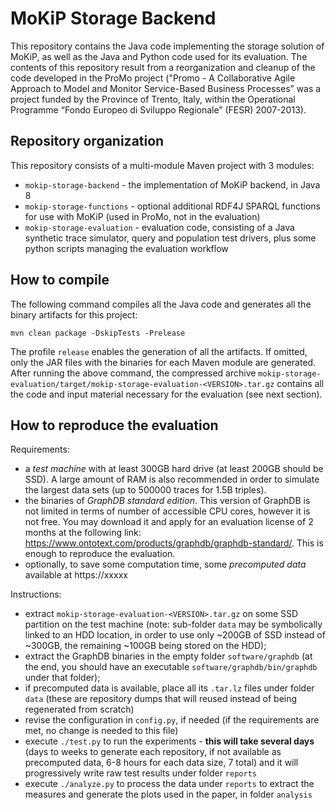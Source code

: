 # MoKiP Storage Backend
This repository contains the Java code implementing the storage solution of MoKiP, as well as the Java and Python code used for its evaluation. The contents of this repository result from a reorganization and cleanup of the code developed in the ProMo project ("Promo - A Collaborative Agile Approach to Model and Monitor Service-Based Business Processes” was a project funded by the Province of Trento, Italy, within the Operational Programme “Fondo Europeo di Sviluppo Regionale” (FESR) 2007-2013).

## Repository organization
This repository consists of a multi-module Maven project with 3 modules:
* `mokip-storage-backend` - the implementation of MoKiP backend, in Java 8
* `mokip-storage-functions` - optional additional RDF4J SPARQL functions for use with MoKiP (used in ProMo, not in the evaluation)
* `mokip-storage-evaluation` - evaluation code, consisting of a Java synthetic trace simulator, query and population test drivers, plus some python scripts managing the evaluation workflow

## How to compile
The following command compiles all the Java code and generates all the binary artifacts for this project:
```
mvn clean package -DskipTests -Prelease
```
The profile `release` enables the generation of all the artifacts. If omitted, only the JAR files with the binaries for each Maven module are generated.
After running the above command, the compressed archive `mokip-storage-evaluation/target/mokip-storage-evaluation-<VERSION>.tar.gz` contains all the code and input material necessary for the evaluation (see next section).

## How to reproduce the evaluation
Requirements:
* a *test machine* with at least 300GB hard drive (at least 200GB should be SSD). A large amount of RAM is also recommended in order to simulate the largest data sets (up to 500000 traces for 1.5B triples).
* the binaries of *GraphDB standard edition*. This version of GraphDB is not limited in terms of number of accessible CPU cores, however it is not free. You may download it and apply for an evaluation license of 2 months at the following link: https://www.ontotext.com/products/graphdb/graphdb-standard/. This is enough to reproduce the evaluation.
* optionally, to save some computation time, some *precomputed data* available at https://xxxxx

Instructions:
* extract `mokip-storage-evaluation-<VERSION>.tar.gz` on some SSD partition on the test machine (note: sub-folder `data` may be symbolically linked to an HDD location, in order to use only ~200GB of SSD instead of ~300GB, the remaining ~100GB being stored on the HDD);
* extract the GraphDB binaries in the empty folder `software/graphdb` (at the end, you should have an executable `software/graphdb/bin/graphdb` under that folder);
* if precomputed data is available, place all its `.tar.lz` files under folder `data` (these are repository dumps that will reused instead of being regenerated from scratch)
* revise the configuration in `config.py`, if needed (if the requirements are met, no change is needed to this file)
* execute `./test.py` to run the experiments - **this will take several days** (days to weeks to generate each repository, if not available as precomputed data, 6-8 hours for each data size, 7 total) and it will progressively write raw test results under folder `reports`
* execute `./analyze.py` to process the data under `reports` to extract the measures and generate the plots used in the paper, in folder `analysis`
